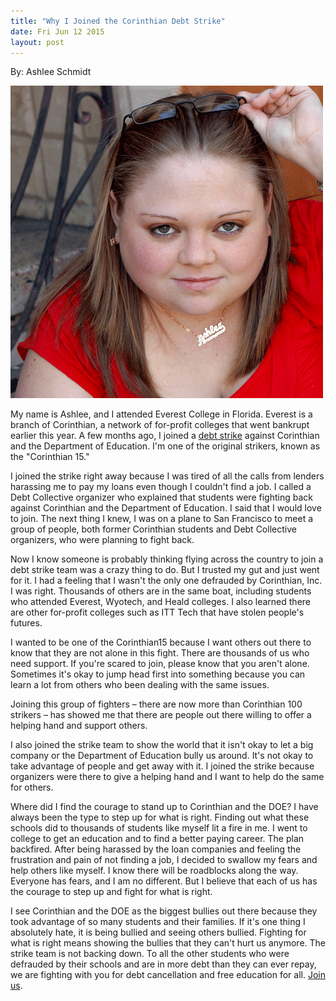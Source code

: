 ```yaml
---
title: "Why I Joined the Corinthian Debt Strike"
date: Fri Jun 12 2015
layout: post
---
```


By: Ashlee Schmidt

![alt](/assets/images/2015/06/striker-portraits_ashlee.png)

My name is Ashlee, and I attended Everest College in Florida. Everest is a branch of Corinthian, a network of for-profit colleges that went bankrupt earlier this year.  A few months ago, I joined a [debt strike](http://debtcollective.org/studentstrike) against Corinthian and the Department of Education. I'm one of the original strikers, known as the "Corinthian 15."  

I joined the strike right away because I was tired of all the calls from lenders harassing me to pay my loans even though I couldn't find a job. I called a Debt Collective organizer who explained that students were fighting back against Corinthian and the Department of Education. I said that I would love to join. The next thing I knew, I was on a plane to San Francisco to meet a group of people, both former Corinthian students and Debt Collective organizers, who were planning to fight back.

Now I know someone is probably thinking flying across the country to join a debt strike team was a crazy thing to do. But I trusted my gut and just went for it. I had a feeling that I wasn't the only one defrauded by Corinthian, Inc. I was right. Thousands of others are in the same boat, including students who attended Everest, Wyotech, and Heald colleges. I also learned there are other for-profit colleges such as ITT Tech that have stolen people's futures.  

I wanted to be one of the Corinthian15 because I want others out there to know that they are not alone in this fight. There are thousands of us who need support. If you're scared to join, please know that you aren't alone. Sometimes it's okay to jump head first into something because you can learn a lot from others who been dealing with the same issues.

Joining this group of fighters – there are now more than Corinthian 100 strikers – has showed me that there are people out there willing to offer a helping hand and support others.

I also joined the strike team to show the world that it isn't okay to let a big company or the Department of Education bully us around. It's not okay to take advantage of people and get away with it. I joined the strike because organizers were there to give a helping hand and I want to help do the same for others.

Where did I find the courage to stand up to Corinthian and the DOE? I have always been the type to step up for what is right. Finding out what these schools did to thousands of students like myself lit a fire in me. I went to college to get an education and to find a better paying career. The plan backfired. After being harassed by the loan companies and feeling the frustration and pain of not finding a job, I decided to swallow my fears and help others like myself. I know there will be roadblocks along the way. Everyone has fears, and I am no different. But I believe that each of us has the courage to step up and fight for what is right.

I see Corinthian and the DOE as the biggest bullies out there because they took advantage of so many students and their families. If it's one thing I absolutely hate, it is being bullied and seeing others bullied. Fighting for what is right means showing the bullies that they can't hurt us anymore. The strike team is not backing down. To all the other students who were defrauded by their schools and are in more debt than they can ever repay, we are fighting with you for debt cancellation and free education for all. [Join us](http://debtcollective.org/corinthiansignup).  
